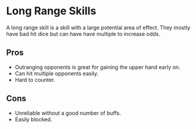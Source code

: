 # Long Range Skills
A long range skill is a skill with a large potential area of effect.
They mostly have bad hit dice but can have have multiple to increase odds.
## Pros
- Outranging opponents is great for gaining the upper hand early on.
- Can hit multiple opponents easily.
- Hard to counter.
## Cons
- Unreliable without a good number of buffs.
- Easily blocked.